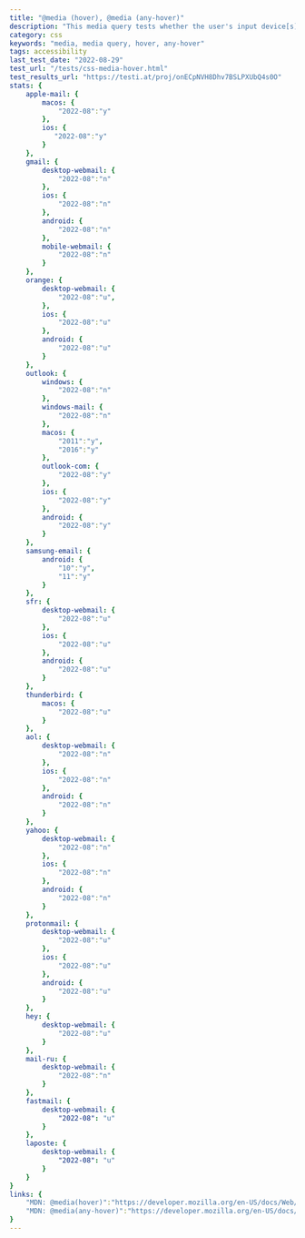 ```yaml
---
title: "@media (hover), @media (any-hover)"
description: "This media query tests whether the user's input device[s] (i.e mouse, trackpad etc.) can hover over elements"
category: css
keywords: "media, media query, hover, any-hover"
tags: accessibility
last_test_date: "2022-08-29"
test_url: "/tests/css-media-hover.html"
test_results_url: "https://testi.at/proj/onECpNVH8Dhv7BSLPXUbQ4s0O"
stats: {
    apple-mail: {
        macos: {
            "2022-08":"y"
        },
        ios: {
           "2022-08":"y"
        }
    },
    gmail: {
        desktop-webmail: {
            "2022-08":"n"
        },
        ios: {
            "2022-08":"n"
        },
        android: {
            "2022-08":"n"
        },
        mobile-webmail: {
            "2022-08":"n"
        }
    },
    orange: {
        desktop-webmail: {
            "2022-08":"u",
        },
        ios: {
            "2022-08":"u"
        },
        android: {
            "2022-08":"u"
        }
    },
    outlook: {
        windows: {
            "2022-08":"n"
        },
        windows-mail: {
            "2022-08":"n"
        },
        macos: {
            "2011":"y",
            "2016":"y"
        },
        outlook-com: {
            "2022-08":"y"
        },
        ios: {
            "2022-08":"y"
        },
        android: {
            "2022-08":"y"
        }
    },
    samsung-email: {
        android: {
            "10":"y",
            "11":"y"
        }
    },
    sfr: {
        desktop-webmail: {
            "2022-08":"u"
        },
        ios: {
            "2022-08":"u"
        },
        android: {
            "2022-08":"u"
        }
    },
    thunderbird: {
        macos: {
            "2022-08":"u"
        }
    },
    aol: {
        desktop-webmail: {
            "2022-08":"n"
        },
        ios: {
            "2022-08":"n"
        },
        android: {
            "2022-08":"n"
        }
    },
    yahoo: {
        desktop-webmail: {
            "2022-08":"n"
        },
        ios: {
            "2022-08":"n"
        },
        android: {
            "2022-08":"n"
        }
    },
    protonmail: {
        desktop-webmail: {
            "2022-08":"u"
        },
        ios: {
            "2022-08":"u"
        },
        android: {
            "2022-08":"u"
        }
    },
    hey: {
        desktop-webmail: {
            "2022-08":"u"
        }
    },
    mail-ru: {
        desktop-webmail: {
            "2022-08":"n"
        }
    },
    fastmail: {
        desktop-webmail: {
            "2022-08": "u"
        }
    },
    laposte: {
        desktop-webmail: {
            "2022-08": "u"
        }
    }
}
links: {
    "MDN: @media(hover)":"https://developer.mozilla.org/en-US/docs/Web/CSS/@media/hover",
    "MDN: @media(any-hover)":"https://developer.mozilla.org/en-US/docs/Web/CSS/@media/any-hover"
}
---
```

